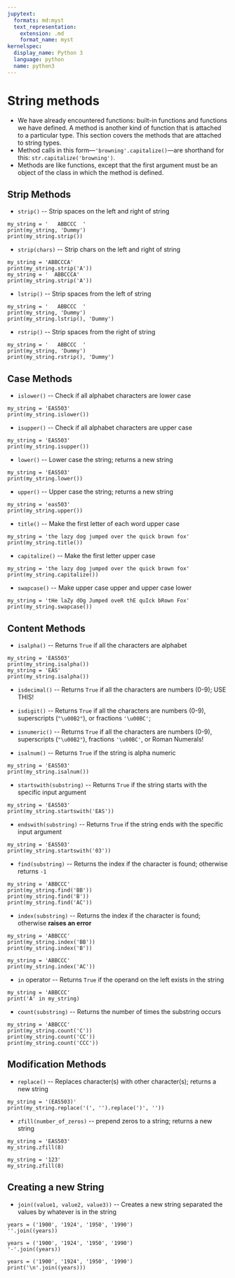 ```yaml
---
jupytext:
  formats: md:myst
  text_representation:
    extension: .md
    format_name: myst
kernelspec:
  display_name: Python 3
  language: python
  name: python3
---
```


# String methods
- We have already encountered functions: built-in functions and functions we have defined. A method is another kind of function that is attached to a particular type. This section covers
the methods that are attached to string types.  
- Method calls in this form—`'browning'.capitalize()`—are shorthand for this: `str.capitalize('browning')`. 
- Methods are like functions, except that the first argument must be an object of the class in which the method is defined.

## Strip Methods
- `strip()` -- Strip spaces on the left and right of string
```{code-cell} ipython3
my_string = '   ABBCCC  '
print(my_string, 'Dummy')
print(my_string.strip())
```
- `strip(chars)` -- Strip chars on the left and right of string
```{code-cell} ipython3
my_string = 'ABBCCCA'
print(my_string.strip('A'))
my_string = '  ABBCCCA'
print(my_string.strip('A'))
```

- `lstrip()` -- Strip spaces from the left of string
```{code-cell} ipython3
my_string = '   ABBCCC  '
print(my_string, 'Dummy')
print(my_string.lstrip(), 'Dummy')
```
- `rstrip()` -- Strip spaces from the right of string
```{code-cell} ipython3
my_string = '   ABBCCC  '
print(my_string, 'Dummy')
print(my_string.rstrip(), 'Dummy')
```

## Case Methods
- `islower()` -- Check if all alphabet characters are lower case
```{code-cell} ipython3
my_string = 'EAS503'
print(my_string.islower())
```
- `isupper()` -- Check if all alphabet characters are upper case
```{code-cell} ipython3
my_string = 'EAS503'
print(my_string.isupper())
```
- `lower()` -- Lower case the string; returns a new string
```{code-cell} ipython3
my_string = 'EAS503'
print(my_string.lower())
```
- `upper()` -- Upper case the string; returns a new string
```{code-cell} ipython3
my_string = 'eas503'
print(my_string.upper())
```
- `title()` -- Make the first letter of each word upper case
```{code-cell} ipython3
my_string = 'the lazy dog jumped over the quick brown fox'
print(my_string.title())
```
- `capitalize()` -- Make the first letter upper case
```{code-cell} ipython3
my_string = 'the lazy dog jumped over the quick brown fox'
print(my_string.capitalize())
```
- `swapcase()` -- Make upper case upper and upper case lower
```{code-cell} ipython3
my_string = 'tHe laZy dOg Jumped oveR thE quIck bRown Fox'
print(my_string.swapcase())
```


## Content Methods
- `isalpha()` -- Returns `True` if all the characters are alphabet 
```{code-cell} ipython3
my_string = 'EAS503'
print(my_string.isalpha())
my_string = 'EAS'
print(my_string.isalpha())
```
- `isdecimal()` -- Returns `True` if all the characters are numbers (0-9); USE THIS!
- `isdigit()` -- Returns `True` if all the characters are numbers (0-9), superscripts (`"\u00B2"`), or fractions `'\u00BC'`; 
- `isnumeric()` -- Returns `True` if all the characters are numbers (0-9), superscripts (`"\u00B2"`), fractions `'\u00BC'`, or Roman Numerals!

- `isalnum()` -- Returns `True` if the string is alpha numeric
```{code-cell} ipython3
my_string = 'EAS503'
print(my_string.isalnum())
```
- `startswith(substring)` -- Returns `True` if the string starts with the specific input argument
```{code-cell} ipython3
my_string = 'EAS503'
print(my_string.startswith('EAS'))
```
- `endswith(substring)` -- Returns `True` if the string ends with the specific input argument
```{code-cell} ipython3
my_string = 'EAS503'
print(my_string.startswith('03'))
```
- `find(substring)` -- Returns the index if the character is found; otherwise returns `-1`
```{code-cell} ipython3
my_string = 'ABBCCC'
print(my_string.find('BB'))
print(my_string.find('B'))
print(my_string.find('AC'))
```
- `index(substring)` -- Returns the index if the character is found; otherwise **raises an error**
```{code-cell} ipython3
my_string = 'ABBCCC'
print(my_string.index('BB'))
print(my_string.index('B'))
```
```{code-cell} ipython3
my_string = 'ABBCCC'
print(my_string.index('AC'))
```
- `in` operator -- Returns `True` if the operand on the left exists in the string
```{code-cell} ipython3
my_string = 'ABBCCC'
print('A' in my_string)
```
- `count(substring)` -- Returns the number of times the substring occurs
```{code-cell} ipython3
my_string = 'ABBCCC'
print(my_string.count('C'))
print(my_string.count('CC'))
print(my_string.count('CCC'))
```

## Modification Methods
- `replace()` -- Replaces character(s) with other character(s); returns a new string
```{code-cell} ipython3
my_string = '(EAS503)'
print(my_string.replace('(', '').replace(')', ''))
```
- `zfill(number_of_zeros)` -- prepend zeros to a string; returns a new string
```{code-cell} ipython3
my_string = 'EAS503'
my_string.zfill(8)
```

```{code-cell} ipython3
my_string = '123'
my_string.zfill(8)
```

## Creating a new String
- `join((value1, value2, value3))` -- Creates a new string separated the values by whatever is in the string

```{code-cell} ipython3
years = ('1900', '1924', '1950', '1990')
''.join((years))
```

```{code-cell} ipython3
years = ('1900', '1924', '1950', '1990')
'-'.join((years))
```

```{code-cell} ipython3
years = ('1900', '1924', '1950', '1990')
print('\n'.join((years)))
```